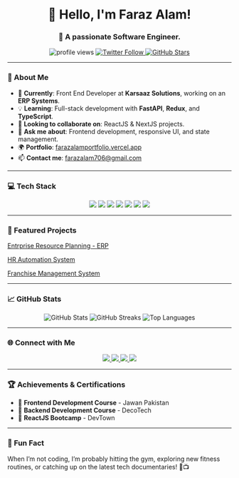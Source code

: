 <h1 align="center">👋 Hello, I'm Faraz Alam!</h1>
<h3 align="center">🚀 A passionate Software Engineer.</h3>

<p align="center">
  <img src="https://komarev.com/ghpvc/?username=the-farazz&label=Profile%20views&color=brightgreen&style=flat-square" alt="profile views" />
  <a href="https://twitter.com/the_farazzz" target="_blank">
    <img src="https://img.shields.io/twitter/follow/the_farazzz?logo=twitter&style=flat-square" alt="Twitter Follow" />
  </a>
  <a href="https://github.com/the-farazz?tab=repositories" target="_blank">
    <img src="https://img.shields.io/github/stars/the-farazz?color=yellow&style=flat-square" alt="GitHub Stars" />
  </a>
</p>

---

### 🎨 About Me
- 🌟 **Currently**: Front End Developer at **Karsaaz Solutions**, working on an **ERP Systems**.  
- 💡 **Learning**: Full-stack development with **FastAPI**, **Redux**, and **TypeScript**.  
- 👯 **Looking to collaborate on**: ReactJS & NextJS projects.  
- 💬 **Ask me about**: Frontend development, responsive UI, and state management.  
- 🌍 **Portfolio**: [farazalamportfolio.vercel.app](https://farazalamportfolio.vercel.app)  
- 📫 **Contact me**: farazalam706@gmail.com  

---

### 💻 Tech Stack
<p align="center">
  <img src="https://img.shields.io/badge/JavaScript-%23F7DF1E.svg?style=for-the-badge&logo=javascript&logoColor=black" />
  <img src="https://img.shields.io/badge/ReactJS-%2320232a.svg?style=for-the-badge&logo=react&logoColor=%2361DAFB" />
  <img src="https://img.shields.io/badge/NextJS-black?style=for-the-badge&logo=next.js&logoColor=white" />
  <img src="https://img.shields.io/badge/TypeScript-%23007ACC.svg?style=for-the-badge&logo=typescript&logoColor=white" />
  <img src="https://img.shields.io/badge/TailwindCSS-%2338B2AC.svg?style=for-the-badge&logo=tailwind-css&logoColor=white" />
  <img src="https://img.shields.io/badge/FastAPI-%230075C4.svg?style=for-the-badge&logo=fastapi&logoColor=white" />
  <img src="https://img.shields.io/badge/Git-%23F05033.svg?style=for-the-badge&logo=git&logoColor=white" />
</p>

---

### 📂 Featured Projects
<p align="center">
  <a href="https://github.com/the-farazz">
    <p>Entrprise Resource Planning - ERP</p>
  </a>
  <a href="https://github.com/the-farazz">
     <p>HR Automation System</p>
  </a>
    <a href="https://github.com/the-farazz">
     <p>Franchise Management System</p>
  </a>
</p>

---

### 📈 GitHub Stats
<p align="center">
  <img src="https://github-readme-stats.vercel.app/api?username=the-farazz&show_icons=true&theme=radical" alt="GitHub Stats" />
  <img src="https://github-readme-streak-stats.herokuapp.com/?user=the-farazz&theme=radical" alt="GitHub Streaks" />
  <img src="https://github-readme-stats.vercel.app/api/top-langs/?username=the-farazz&layout=compact&theme=radical" alt="Top Languages" />
</p>

---

### 🌐 Connect with Me
<p align="center">
  <a href="https://linkedin.com/in/the-farazz" target="_blank">
    <img src="https://img.shields.io/badge/LinkedIn-%230077B5.svg?style=for-the-badge&logo=linkedin&logoColor=white" />
  </a>
  <a href="https://twitter.com/the_farazzz" target="_blank">
    <img src="https://img.shields.io/badge/Twitter-%231DA1F2.svg?style=for-the-badge&logo=twitter&logoColor=white" />
  </a>
  <a href="mailto:farazalam706@gmail.com" target="_blank">
    <img src="https://img.shields.io/badge/Email-D14836?style=for-the-badge&logo=gmail&logoColor=white" />
  </a>
  <a href="https://github.com/the-farazz" target="_blank">
    <img src="https://img.shields.io/badge/GitHub-%2312100E.svg?style=for-the-badge&logo=github&logoColor=white" />
  </a>
</p>

---

### 🏆 Achievements & Certifications
- 🏅 **Frontend Development Course** - Jawan Pakistan  
- 🏅 **Backend Development Course** - DecoTech  
- 🏅 **ReactJS Bootcamp** - DevTown  

---

### 🌟 Fun Fact
When I’m not coding, I’m probably hitting the gym, exploring new fitness routines, or catching up on the latest tech documentaries! 💪📺


